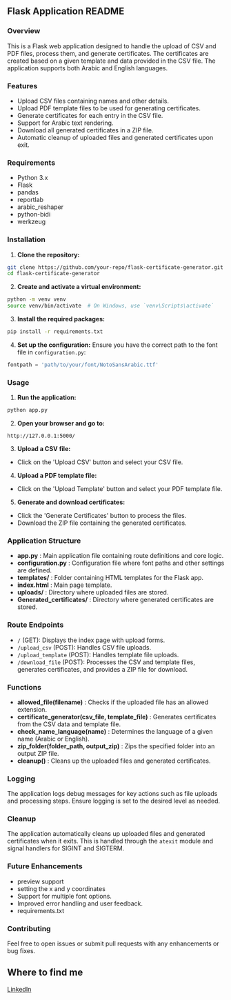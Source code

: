 ## Flask Application README
### Overview

This is a Flask web application designed to handle the upload of CSV and PDF files, process them, and generate certificates. The certificates are created based on a given template and data provided in the CSV file. The application supports both Arabic and English languages.
### Features
- Upload CSV files containing names and other details.
- Upload PDF template files to be used for generating certificates.
- Generate certificates for each entry in the CSV file.
- Support for Arabic text rendering.
- Download all generated certificates in a ZIP file.
- Automatic cleanup of uploaded files and generated certificates upon exit.
### Requirements
- Python 3.x
- Flask
- pandas
- reportlab
- arabic_reshaper
- python-bidi
- werkzeug
### Installation 
1. **Clone the repository:** 

```bash
git clone https://github.com/your-repo/flask-certificate-generator.git
cd flask-certificate-generator
``` 
2. **Create and activate a virtual environment:** 

```bash
python -m venv venv
source venv/bin/activate  # On Windows, use `venv\Scripts\activate`
``` 
3. **Install the required packages:** 

```bash
pip install -r requirements.txt
``` 
4. **Set up the configuration:** 
Ensure you have the correct path to the font file in `configuration.py`:

```python
fontpath = 'path/to/your/font/NotoSansArabic.ttf'
```
### Usage 
1. **Run the application:** 

```bash
python app.py
``` 
2. **Open your browser and go to:** 

```
http://127.0.0.1:5000/
``` 
3. **Upload a CSV file:** 
- Click on the 'Upload CSV' button and select your CSV file. 
4. **Upload a PDF template file:** 
- Click on the 'Upload Template' button and select your PDF template file. 
5. **Generate and download certificates:** 
- Click the 'Generate Certificates' button to process the files.
- Download the ZIP file containing the generated certificates.
### Application Structure 
- **app.py** : Main application file containing route definitions and core logic. 
- **configuration.py** : Configuration file where font paths and other settings are defined. 
- **templates/** : Folder containing HTML templates for the Flask app. 
- **index.html** : Main page template. 
- **uploads/** : Directory where uploaded files are stored. 
- **Generated_certificates/** : Directory where generated certificates are stored.
### Route Endpoints 
- `/` (GET): Displays the index page with upload forms. 
- `/upload_csv` (POST): Handles CSV file uploads. 
- `/upload_template` (POST): Handles template file uploads. 
- `/download_file` (POST): Processes the CSV and template files, generates certificates, and provides a ZIP file for download.
### Functions 
- **allowed_file(filename)** : Checks if the uploaded file has an allowed extension. 
- **certificate_generator(csv_file, template_file)** : Generates certificates from the CSV data and template file. 
- **check_name_language(name)** : Determines the language of a given name (Arabic or English). 
- **zip_folder(folder_path, output_zip)** : Zips the specified folder into an output ZIP file. 
- **cleanup()** : Cleans up the uploaded files and generated certificates.
### Logging

The application logs debug messages for key actions such as file uploads and processing steps. Ensure logging is set to the desired level as needed.
### Cleanup

The application automatically cleans up uploaded files and generated certificates when it exits. This is handled through the `atexit` module and signal handlers for SIGINT and SIGTERM.
### Future Enhancements
- preview support
- setting the x and y coordinates
- Support for multiple font options.
- Improved error handling and user feedback.
- requirements.txt
### Contributing

Feel free to open issues or submit pull requests with any enhancements or bug fixes.

## Where to find me
<a href="https://www.linkedin.com/in/rayan-ghabashi" target="_blank">LinkedIn</a>
